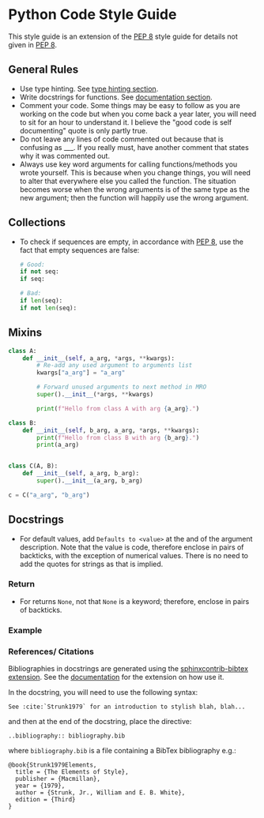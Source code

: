 # Python Code Style Guide

<!-- https://stackoverflow.com/questions/52827463/collections-iterable-vs-typing-iterable-in-type-annotation-and-checking-for-iter -->

This style guide is an extension of the
[PEP 8](https://peps.python.org/pep-0008/) style guide for details not given in
[PEP 8](https://peps.python.org/pep-0008/).

## General Rules

- Use type hinting. See [type hinting section](#).
- Write docstrings for functions. See [documentation section](#).
- Comment your code. Some things may be easy to follow as you are working on the
  code but when you come back a year later, you will need to sit for an hour to
  understand it. I believe the "good code is self documenting" quote is only
  partly true.
- Do not leave any lines of code commented out because that is confusing as
  \_\_\_. If you really must, have another comment that states why it was
  commented out.
- Always use key word arguments for calling functions/methods you wrote
  yourself. This is because when you change things, you will need to alter that
  everywhere else you called the function. The situation becomes worse when the
  wrong arguments is of the same type as the new argument; then the function
  will happily use the wrong argument.

## Collections

- To check if sequences are empty, in accordance with
  [PEP 8](https://peps.python.org/pep-0008/), use the fact that empty sequences
  are false:

  ```python
  # Good:
  if not seq:
  if seq:

  # Bad:
  if len(seq):
  if not len(seq):
  ```

## Mixins

```python
class A:
    def __init__(self, a_arg, *args, **kwargs):
        # Re-add any used argument to arguments list
        kwargs["a_arg"] = "a_arg"

        # Forward unused arguments to next method in MRO
        super().__init__(*args, **kwargs)

        print(f"Hello from class A with arg {a_arg}.")

class B:
    def __init__(self, b_arg, a_arg, *args, **kwargs):
        print(f"Hello from class B with arg {b_arg}.")
        print(a_arg)


class C(A, B):
    def __init__(self, a_arg, b_arg):
        super().__init__(a_arg, b_arg)

c = C("a_arg", "b_arg")
```

## Docstrings

- For default values, add `Defaults to <value>` at the and of the argument
  description. Note that the value is code, therefore enclose in pairs of
  backticks, with the exception of numerical values. There is no need to add the
  quotes for strings as that is implied.

### Return

- For returns `None`, not that `None` is a keyword; therefore, enclose in pairs
  of backticks.

### Example

<!-- https://sphinxcontrib-napoleon.readthedocs.io/en/latest/example_google.html -->

### References/ Citations

Bibliographies in docstrings are generated using the
[sphinxcontrib-bibtex extension](https://sphinxcontrib-bibtex.readthedocs.io/).
See the
[documentation](https://sphinxcontrib-bibtex.readthedocs.io/en/latest/usage.html)
for the extension on how use it.

In the docstring, you will need to use the following syntax:

```
See :cite:`Strunk1979` for an introduction to stylish blah, blah...
```

and then at the end of the docstring, place the directive:

```
..bibliography:: bibliography.bib
```

where `bibliography.bib` is a file containing a BibTex bibliography e.g.:

```
@book{Strunk1979Elements,
  title = {The Elements of Style},
  publisher = {Macmillan},
  year = {1979},
  author = {Strunk, Jr., William and E. B. White},
  edition = {Third}
}
```

